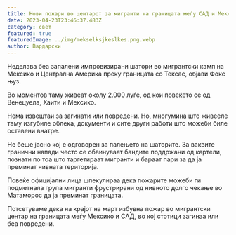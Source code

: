 ```yaml
---
title: Нови пожари во центарот за мигранти на границата меѓу САД и Мексико
date: 2023-04-23T23:46:37.483Z
category: свет
featured: true
featuredImage: ../img/mekselksjkeslkes.png.webp
author: Вардарски
---
```


Неделава беа запалени импровизирани шатори во мигрантски камп на Мексико и Централна Америка преку границата со Тексас, објави Фокс њуз.

Во моментов таму живеат околу 2.000 луѓе, од кои повеќето се од Венецуела, Хаити и Мексико.

Нема извештаи за загинати или повредени. Но, многумина што живееле таму изгубиле облека, документи и сите други работи што можеби биле оставени внатре.

Не беше јасно кој е одговорен за палењето на шаторите. За ваквите гранични напади често се обвинуваат бандите поддржани од картели, познати по тоа што таргетираат мигранти и бараат пари за да ја преминат нивната територија.

Повеќе официјални лица шпекулираа дека пожарите можеби ги подметнала група мигранти фрустрирани од нивното долго чекање во Матаморос да ја преминат границата.

Потсетуваме дека на крајот на март избувна пожар во мигрантски центар на границата меѓу Мексико и САД, во кој стотици загинаа или беа повредени.
